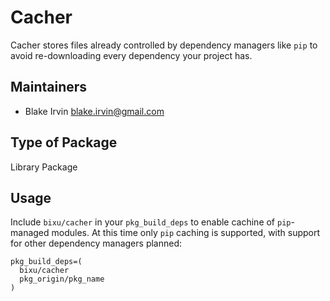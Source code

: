# Cacher

Cacher stores files already controlled by dependency managers like `pip` to avoid re-downloading every dependency your project has.

## Maintainers

* Blake Irvin <blake.irvin@gmail.com>

## Type of Package

Library Package

## Usage

Include `bixu/cacher` in your `pkg_build_deps` to enable cachine of `pip`-managed modules. At this time only `pip` caching is supported, with support for other dependency managers planned:
```
pkg_build_deps=(
  bixu/cacher
  pkg_origin/pkg_name
)
```
